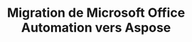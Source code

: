 ---
title: Migration de Microsoft Office Automation vers Aspose
type: docs
weight: 310
url: /fr/php-java/migration-from-microsoft-office-automation-to-aspose/
---
